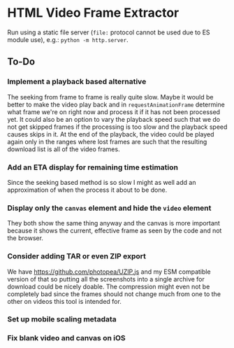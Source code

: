# HTML Video Frame Extractor

Run using a static file server (`file:` protocol cannot be used due to ES module
use), e.g.: `python -m http.server`.

## To-Do

### Implement a playback based alternative

The seeking from frame to frame is really quite slow. Maybe it would be better
to make the video play back and in `requestAnimationFrame` determine what frame
we're on right now and process it if it has not been processed yet. It could
also be an option to vary the playback speed such that we do not get skipped
frames if the processing is too slow and the playback speed causes skips in it.
At the end of the playback, the video could be played again only in the ranges
where lost frames are such that the resulting download list is all of the video
frames.

### Add an ETA display for remaining time estimation

Since the seeking based method is so slow I might as well add an approximation
of when the process it about to be done.

### Display only the `canvas` element and hide the `video` element

They both show the same thing anyway and the canvas is more important because
it shows the current, effective frame as seen by the code and not the browser.

### Consider adding TAR or even ZIP export

We have https://github.com/photopea/UZIP.js and my ESM compatible version of
that so putting all the screenshots into a single archive for download could be
nicely doable. The compression might even not be completely bad since the frames
should not change much from one to the other on videos this tool is intended
for.

### Set up mobile scaling metadata

### Fix blank video and canvas on iOS
